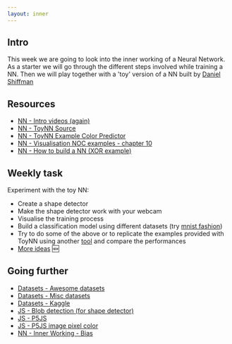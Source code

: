 ```yaml
---
layout: inner
---
```


## Intro

This week we are going to look into the inner working of a Neural Network. As a starter we will go through the different steps involved while training a NN. Then we will play together with a 'toy' version of a NN built by [Daniel Shiffman](http://thecodingtrain.com) 

## Resources

+ [NN - Intro videos (again)](https://www.youtube.com/playlist?list=PLZHQObOWTQDNU6R1_67000Dx_ZCJB-3pi)
+ [NN - ToyNN Source](https://github.com/CodingTrain/Toy-Neural-Network-JS/)
+ [NN - ToyNN Example Color Predictor](https://editor.p5js.org/natureofcode/sketches/SkYS8WwjG)
+ [NN - Visualisation NOC examples - chapter 10](https://github.com/shiffman/The-Nature-of-Code-Examples-p5.js/tree/master/chp10_nn)
+ [NN - How to build a NN (XOR example)](https://stevenmiller888.github.io/mind-how-to-build-a-neural-network/)

## Weekly task

Experiment with the toy NN:
+ Create a shape detector
+ Make the shape detector work with your webcam
+ Visualise the training process
+ Build a classification model using different datasets (try [mnist fashion](https://github.com/zalandoresearch/fashion-mnist))
+ Try to do some of the above or to replicate the examples provided with ToyNN using another [tool](../#tools) and compare the performances
+ [More ideas](https://github.com/shiffman/NOC-S18/wiki/Homework-6) :new:

## Going further

+ [Datasets - Awesome datasets](https://github.com/awesomedata/awesome-public-datasets)
+ [Datasets - Misc datasets](https://www.kdnuggets.com/datasets/index.html)
+ [Datasets - Kaggle](https://www.kaggle.com/datasets)
+ [JS - Blob detection (for shape detector)](http://blog.acipo.com/blob-detection-js/)
+ [JS - P5JS](https://github.com/processing/p5.js)
+ [JS - P5JS image pixel color ](https://p5js.org/examples/image-pointillism.html)
+ [NN - Inner Working - Bias](https://www.quora.com/What-is-bias-in-artificial-neural-network)